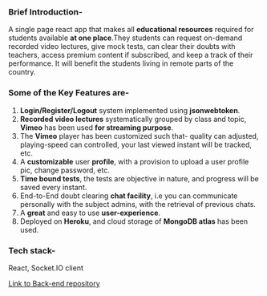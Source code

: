 ### Brief Introduction-
A single page react app that makes all **educational resources** required for students available **at one place**.They students can request on-demand recorded video lectures, give mock tests, can clear their doubts with teachers, access premium content if subscribed, and keep a track of their performance. It will benefit the students living in remote parts of the country.

### Some of the Key Features are-
1) **Login/Register/Logout** system implemented using **jsonwebtoken**.
2) **Recorded video lectures** systematically grouped by class and topic, **Vimeo** has been used **for streaming purpose**.
3) The **Vimeo** player has been customized such that- quality can adjusted, playing-speed can controlled, your last viewed instant will be tracked, etc. 
3) A **customizable** user **profile**, with a provision to upload a user profile pic, change password, etc.
4) **Time bound tests**, the tests are objective in nature, and progress will be saved every instant.
5) End-to-End doubt clearing **chat facility**, i.e you can communicate personally with the subject admins, with the retrieval of previous chats.
6) A **great** and easy to use **user-experience**.
7) Deployed on **Heroku**, and cloud storage of **MongoDB atlas** has been used.

### Tech stack-
React, Socket.IO client

[Link to Back-end repository](https://github.com/agarwal-123/educate)
